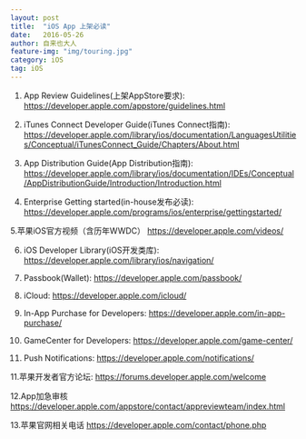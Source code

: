 ```yaml
---
layout: post
title:  "iOS App 上架必读"
date:   2016-05-26
author: 自来也大人
feature-img: "img/touring.jpg"
category: iOS
tag: iOS
---
```


1. App Review Guidelines(上架AppStore要求):
https://developer.apple.com/appstore/guidelines.html

2. iTunes Connect Developer Guide(iTunes Connect指南):
https://developer.apple.com/library/ios/documentation/LanguagesUtilities/Conceptual/iTunesConnect_Guide/Chapters/About.html

3. App Distribution Guide(App Distribution指南):
https://developer.apple.com/library/ios/documentation/IDEs/Conceptual/AppDistributionGuide/Introduction/Introduction.html

4. Enterprise Getting started(in-house发布必读):
https://developer.apple.com/programs/ios/enterprise/gettingstarted/

5.苹果iOS官方视频（含历年WWDC）
https://developer.apple.com/videos/

6. iOS Developer Library(iOS开发类库):
https://developer.apple.com/library/ios/navigation/

7. Passbook(Wallet):
https://developer.apple.com/passbook/

8. iCloud:
https://developer.apple.com/icloud/

8. In-App Purchase for Developers:
https://developer.apple.com/in-app-purchase/

9. GameCenter for Developers:
https://developer.apple.com/game-center/

10. Push Notifications:
https://developer.apple.com/notifications/

11.苹果开发者官方论坛:
https://forums.developer.apple.com/welcome

12.App加急审核
https://developer.apple.com/appstore/contact/appreviewteam/index.html

13.苹果官网相关电话
https://developer.apple.com/contact/phone.php














